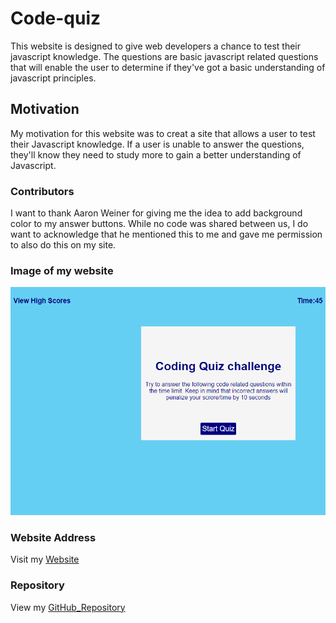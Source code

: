 # Code-quiz
This website is designed to give web developers a chance to test their javascript knowledge.  The questions are basic javascript related questions that will enable the user to determine if they've got a basic understanding of javascript principles.  

## Motivation
My motivation for this website was to creat a site that allows a user to test their Javascript knowledge.  If a user is unable to answer the questions, they'll know they need to study more to gain a better understanding of Javascript. 

### Contributors
I want to thank Aaron Weiner for giving me the idea to add background color to my answer buttons.  While no code was shared between us, I do want to acknowledge that he mentioned this to me and gave me permission to also do this on my site.  

### Image of my website

 ![Screenshot](assets/images/code-quiz-screenshot.png)

### Website Address

Visit my [Website](https://joshwalters34.github.io/Code-quiz/)

### Repository

View my [GitHub_Repository](https://github.com/joshwalters34/Code-quiz)